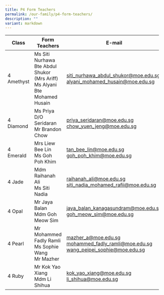 ```yaml
---
title: P4 Form Teachers
permalink: /our-family/p4-form-teachers/
description: ""
variant: markdown
---
```

| Class | Form Teachers | E-mail |
| -------- | -------- | -------- |
|4 Amethyst | Ms Siti Nurhawa Bte Abdul Shukor (Mrs Ariff)<br>Ms Alyani Bte Mohamed Husain | siti_nurhawa_abdul_shukor@moe.edu.sg<br>alyani_mohamed_husain@moe.edu.sg |
| 4 Diamond | Ms Priya D/O Seridaran<br>Mr Brandon Chow | priya_seridaran@moe.edu.sg<br>chow_yuen_jeng@moe.edu.sg |
| 4 Emerald | Mrs Liew Bee Lin<br>Ms Goh Poh Khim | tan_bee_lin@moe.edu.sg<br>goh_poh_khim@moe.edu.sg |
| 4 Jade | Mdm Raihanah Ali<br>Ms Siti Nadia | raihanah_ali@moe.edu.sg<br>siti_nadia_mohamed_rafii@moe.edu.sg |
| 4 Opal | Mr Jaya Balan<br>Mdm Goh Meow Sim | jaya_balan_kanagasundram@moe.edu.sg<br>goh_meow_sim@moe.edu.sg | 
| 4 Pearl | Mr Mohammed Fadly Ramli<br>Ms Sophie Wang<br>Mr Mazher | mazher_a@moe.edu.sg mohammed_fadly_ramli@moe.edu.sg<br>wang_peipei_sophie@moe.edu.sg | 
| 4 Ruby | Mr Kok Yao Xiang<br>Mdm Li Shihua | kok_yao_xiang@moe.edu.sg<br>li_shihua@moe.edu.sg |